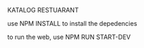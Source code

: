 KATALOG RESTUARANT 

use NPM INSTALL to install the depedencies 

to run the web, use NPM RUN START-DEV
